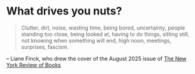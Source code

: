 # What drives you nuts?

> Clutter, dirt, noise, wasting time, being bored, uncertainty, people standing too close, being looked at, having to do things, sitting still, not knowing when something will end, high noon, meetings, surprises, fascism.

– Liane Finck, who drew the cover of the August 2025 issue of [The New York Review of Books](https://www.nybooks.com/issues/2025/08/21/)
